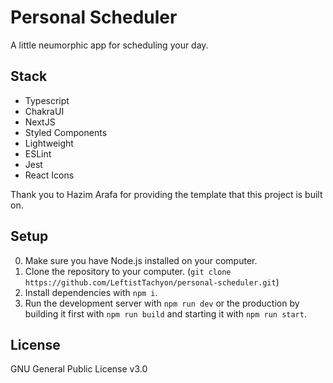 # Personal Scheduler

A little neumorphic app for scheduling your day.

## Stack
- Typescript
- ChakraUI
- NextJS
- Styled Components
- Lightweight
- ESLint
- Jest
- React Icons

Thank you to Hazim Arafa for providing the template that this project is built on.

## Setup
0. Make sure you have Node.js installed on your computer.
1. Clone the repository to your computer. (`git clone https://github.com/LeftistTachyon/personal-scheduler.git`)
2. Install dependencies with `npm i`.
3. Run the development server with `npm run dev` or the production by building it first with `npm run build` and starting it with `npm run start`.

## License
GNU General Public License v3.0
